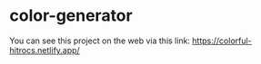 # color-generator

You can see this project on the web via this link: https://colorful-hitrocs.netlify.app/
